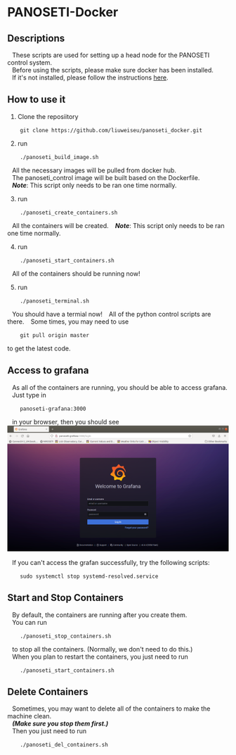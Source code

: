 # PANOSETI-Docker
## Descriptions
&ensp; These scripts are used for setting up a head node for the PANOSETI control system.  
&ensp; Before using the scripts, please make sure docker has been installed.  
&ensp; If it's not installed, please follow the instructions [here](https://docs.docker.com/engine/install/).
## How to use it
1. Clone the reposiitory  
```
    git clone https://github.com/liuweiseu/panoseti_docker.git
```
2. run 
```shell
    ./panoseti_build_image.sh
```
&ensp; All the necessary images will be pulled from docker hub.  
&ensp; The panoseti_control image will be built based on the Dockerfile.  
&ensp; ***Note***: This script only needs to be ran one time normally.  

3. run
```shell
    ./panoseti_create_containers.sh
```
&ensp; All the containers will be created.
&ensp; ***Note***: This script only needs to be ran one time normally. 

4. run
```shell
    ./panoseti_start_containers.sh
```
&ensp; All of the containers should be running now!

5. run
```shell
    ./panoseti_terminal.sh
```
&ensp; You should have a termial now!
&ensp; All of the python control scripts are there.
&ensp; Some times, you may need to use
```
    git pull origin master
```
to get the latest code.

## Access to grafana
&ensp; As all of the containers are running, you should be able to access grafana.  
&ensp; Just type in
```
    panoseti-grafana:3000
```
&ensp; in your browser, then you should see  
![panoseti-grafana](./Figures/panoseti-grafana.png)  

&ensp; If you can't access the grafan successfully, try the following scripts:
```
    sudo systemctl stop systemd-resolved.service 
```

## Start and Stop Containers
&ensp; By default, the containers are running after you create them.   
&ensp; You can run 
```shell
    ./panoseti_stop_containers.sh
```
&ensp; to stop all the containers. (Normally, we don't need to do this.)  
&ensp; When you plan to restart the containers, you just need to run
```shell
    ./panoseti_start_containers.sh
```

## Delete Containers
&ensp; Sometimes, you may want to delete all of the containers to make the machine clean.  
&ensp; ***(Make sure you stop them first.)***  
&ensp; Then you just need to run
```
    ./panoseti_del_containers.sh
```
